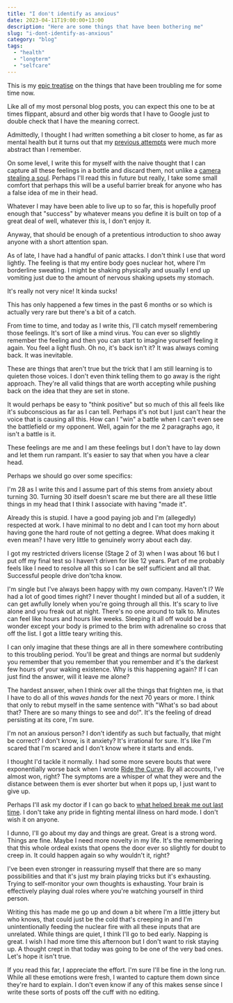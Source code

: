 ```yaml
---
title: "I don't identify as anxious"
date: 2023-04-11T19:00:00+13:00
description: "Here are some things that have been bothering me"
slug: "i-dont-identify-as-anxious"
category: "blog"
tags:
  - "health"
  - "longterm"
  - "selfcare"
---
```


This is my [epic treatise](https://apenwarr.ca/log/20171213) on the things that have been troubling me for some time now.

Like all of my most personal blog posts, you can expect this one to be at times flippant, absurd and other big words that I have to Google just to double check that I have the meaning correct.

Admittedly, I thought I had written something a bit closer to home, as far as mental health but it turns out that my [previous attempts](https://utf9k.net/blog/let-your-streaks-end-naturally) were much more abstract than I remember.

On some level, I write this for myself with the naive thought that I can capture all these feelings in a bottle and discard them, not unlike a [camera stealing a soul](https://oxsci.org/can-a-camera-capture-your-soul/). Perhaps I'll read this in future but really, I take some small comfort that perhaps this will be a useful barrier break for anyone who has a false idea of me in their head.

Whatever I may have been able to live up to so far, this is hopefully proof enough that "success" by whatever means you define it is built on top of a great deal of well, whatever _this_ is, I don't enjoy it.

Anyway, that should be enough of a pretentious introduction to shoo away anyone with a short attention span.

As of late, I have had a handful of panic attacks. I don't think I use that word lightly. The feeling is that my entire body goes nuclear hot, where I'm borderline sweating. I might be shaking physically and usually I end up vomiting just due to the amount of nervous shaking upsets my stomach.

It's really not very nice! It kinda sucks!

This has only happened a few times in the past 6 months or so which is actually very rare but there's a bit of a catch.

From time to time, and today as I write this, I'll catch myself remembering those feelings. It's sort of like a mind virus. You can ever so slightly remember the feeling and then you can start to imagine yourself feeling it again. You feel a light flush. Oh no, it's back isn't it? It was always coming back. It was inevitable.

These are things that aren't true but the trick that I am still learning is to quieten those voices. I don't even think telling them to go away is the right approach. They're all valid things that are worth accepting while pushing back on the idea that they are set in stone.

It would perhaps be easy to "think positive" but so much of this all feels like it's subconscious as far as I can tell. Perhaps it's not but I just can't hear the voice that is causing all this. How can I "win" a battle when I can't even see the battlefield or my opponent. Well, again for the me 2 paragraphs ago, it isn't a battle is it.

These feelings are me and I am these feelings but I don't have to lay down and let them run rampant. It's easier to say that when you have a clear head.

Perhaps we should go over some specifics:

I'm 28 as I write this and I assume part of this stems from anxiety about turning 30. Turning 30 itself doesn't scare me but there are all these little things in my head that I think I associate with having "made it".

Already this is stupid. I have a good paying job and I'm (allegedly) respected at work. I have minimal to no debt and I can toot my horn about having gone the hard route of not getting a degree. What does making it even mean? I have very little to genuinely worry about each day.

I got my restricted drivers license (Stage 2 of 3) when I was about 16 but I put off my final test so I haven't driven for like 12 years. Part of me probably feels like I need to resolve all this so I can be self sufficient and all that. Successful people drive don'tcha know.

I'm single but I've always been happy with my own company. Haven't I? We had a lot of good times right? I never thought I minded but all of a sudden, it can get awfully lonely when you're going through all this. It's scary to live alone and you freak out at night. There's no one around to talk to. Minutes can feel like hours and hours like weeks. Sleeping it all off would be a wonder except your body is primed to the brim with adrenaline so cross that off the list. I got a little teary writing this.

I can only imagine that these things are all in there somewhere contributing to this troubling period. You'll be great and things are normal but suddenly you remember that you remember that you remember and it's the darkest few hours of your waking existence. Why is this happening again? If I can just find the answer, will it leave me alone?

The hardest answer, when I think over all the things that frighten me, is that I have to do all of this _waves hands_ for the next 70 years or more. I think that only to rebut myself in the same sentence with "What's so bad about that? There are so many things to see and do!". It's the feeling of dread persisting at its core, I'm sure.

I'm not an anxious person? I don't identify as such but factually, that might be correct? I don't know, is it anxiety? It's irrational for sure. It's like I'm scared that I'm scared and I don't know where it starts and ends.

I thought I'd tackle it normally. I had some more severe bouts that were exponentially worse back when I wrote [Ride the Curve](https://utf9k.net/blog/ride-the-curve). By all accounts, I've almost won, right? The symptoms are a whisper of what they were and the distance between them is ever shorter but when it pops up, I just want to give up.

Perhaps I'll ask my doctor if I can go back to [what helped break me out last time](https://en.wikipedia.org/wiki/Escitalopram). I don't take any pride in fighting mental illness on hard mode. I don't wish it on anyone.

I dunno, I'll go about my day and things are great. Great is a strong word. Things are fine. Maybe I need more novelty in my life. It's the remembering that this whole ordeal exists that opens the door ever so slightly for doubt to creep in. It could happen again so why wouldn't it, right?

I've been even stronger in reassuring myself that there are so many possibilities and that it's just my brain playing tricks but it's exhausting. Trying to self-monitor your own thoughts is exhausting. Your brain is effectively playing dual roles where you're watching yourself in third person.

Writing this has made me go up and down a bit where I'm a little jittery but who knows, that could just be the cold that's creeping in and I'm unintentionally feeding the nuclear fire with all these inputs that are unrelated. While things are quiet, I think I'll go to bed early. Napping is great. I wish I had more time this afternoon but I don't want to risk staying up. A thought crept in that today was going to be one of the very bad ones. Let's hope it isn't true.

If you read this far, I appreciate the effort. I'm sure I'll be fine in the long run. While all these emotions were fresh, I wanted to capture them down since they're hard to explain. I don't even know if any of this makes sense since I write these sorts of posts off the cuff with no editing.
